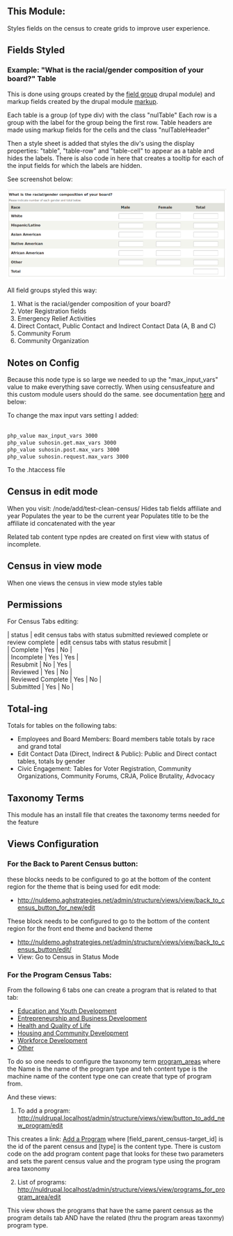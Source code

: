 This Module:
-----------

Styles fields on the census to create grids to improve user experience.

## Fields Styled

### Example: "What is the racial/gender composition of your board?" Table

This is done using groups created by the [field group](https://www.drupal.org/project/field_group) drupal module) and markup fields created by the drupal module [markup](https://www.drupal.org/project/markup).

Each table is a group (of type div) with the class "nulTable"
Each row is a group with the label for the group being the first row.
Table headers are made using markup fields for the cells and the class "nulTableHeader"

Then a style sheet is added that styles the div's using the display properties: "table", "table-row" and "table-cell" to appear as a table and hides the labels. There is also code in here that creates a tooltip for each of the input fields for which the labels are hidden.

See screenshot below:

![Screenshot of board composition table](img/boardCompositionTable.png)


All field groups styled this way:

1. What is the racial/gender composition of your board?
2. Voter Registration fields
3. Emergency Relief Activities
4. Direct Contact, Public Contact and Indirect Contact Data (A, B and C)
5. Community Forum
6. Community Organization

## Notes on Config

Because this node type is so large we needed to up the "max_input_vars" value to make everything save correctly. When using censusfeature and this custom module users should do the same. see documentation [here](https://stackoverflow.com/questions/9973555/setting-max-input-vars-php-ini-directive-using-ini-set) and below:

To change the max input vars setting I added:

```

php_value max_input_vars 3000
php_value suhosin.get.max_vars 3000
php_value suhosin.post.max_vars 3000
php_value suhosin.request.max_vars 3000

```

To the .htaccess file

## Census in edit mode

When you visit: <url>/node/add/test-clean-census/<affiliateId>
Hides tab fields affiliate and year
Populates the year to be the current year
Populates title to be the affiliate id concatenated with the year

Related tab content type npdes are created on first view with status of incomplete.

## Census in view mode

When one views the census in view mode styles table

## Permissions
For Census Tabs editing:

| status            | edit census tabs with status submitted reviewed complete or review complete | edit census tabs with status resubmit |  
| Complete          | Yes                                                                         | No                                    |  
| Incomplete        | Yes                                                                         | Yes                                   |  
| Resubmit          | No                                                                          | Yes                                   |  
| Reviewed          | Yes                                                                         | No                                    |  
| Reviewed Complete | Yes                                                                         | No                                    |  
| Submitted         | Yes                                                                         | No                                    |  

## Total-ing

Totals for tables on the following tabs:

 + Employees and Board Members: Board members table totals by race and grand total
 + Edit Contact Data (Direct, Indirect & Public): Public and Direct contact tables, totals by gender
 + Civic Engagement: Tables for Voter Registration, Community Organizations, Community Forums, CRJA, Police Brutality, Advocacy


## Taxonomy Terms

This module has an install file that creates the taxonomy terms needed for the feature

## Views Configuration

### For the Back to Parent Census button:

these blocks needs to be configured to go at the bottom of the content region for the theme that is being used for edit mode:

+ http://nuldemo.aghstrategies.net/admin/structure/views/view/back_to_census_button_for_new/edit

These block needs to be configured to go to the bottom of the content region for the front end theme and backend theme

+ http://nuldemo.aghstrategies.net/admin/structure/views/view/back_to_census_button/edit/
+ View: Go to Census in Status Mode

### For the Program Census Tabs:

From the following 6 tabs one can create a program that is related to that tab:

+ [Education and Youth Development](http://nuldemo.aghstrategies.net/admin/structure/views/view/education_details_view/edit/block)
+ [Entrepreneurship and Business Development](http://nuldemo.aghstrategies.net/admin/structure/views/view/program_entrepreneurship/edit)
+ [Health and Quality of Life](http://nuldemo.aghstrategies.net/admin/structure/views/view/program_health/edit)
+ [Housing and Community Development](http://nuldemo.aghstrategies.net/admin/structure/views/view/program_housing/edit)
+ [Workforce Development](http://nuldemo.aghstrategies.net/admin/structure/views/view/program_workforce/edit)
+ [Other](http://nuldemo.aghstrategies.net/admin/structure/views/view/program_other/edit)

To do so one needs to configure the taxonomy term [program_areas](http://nuldrupal.localhost/taxonomy/term/651/edit?destination=admin/structure/taxonomy/%20program_areas) where the Name is the name of the program type and teh content type is the machine name of the content type one can create that type of program from.

And these views:

1. To add a program: http://nuldrupal.localhost/admin/structure/views/view/button_to_add_new_program/edit

This creates a link: <a href=/node/add/programs/[field_parent_census-target_id]/[type]>Add a Program</a> where [field_parent_census-target_id] is the id of the parent census and [type] is the content type. There is custom code on the add program content page that looks for these two parameters and sets the parent census value and the program type using the program area taxonomy

2. List of programs: http://nuldrupal.localhost/admin/structure/views/view/programs_for_program_area/edit

This view shows the programs that have the same parent census as the program details tab AND have the related (thru the program areas taxonmy) program type.
